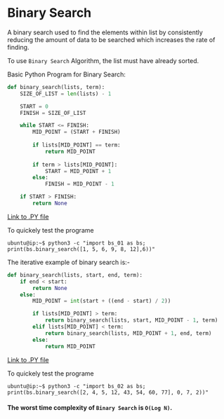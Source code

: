 # Binary Search

A binary search used to find the elements within list by consistently reducing the amount of data to be searched which increases the rate of finding.

To use `Binary Search` Algorithm, the list must have already sorted.

Basic Python Program for Binary Search:
```python
def binary_search(lists, term):
    SIZE_OF_LIST = len(lists) - 1

    START = 0
    FINISH = SIZE_OF_LIST

    while START <= FINISH:
        MID_POINT = (START + FINISH)
        
        if lists[MID_POINT] == term:
            return MID_POINT
        
        if term > lists[MID_POINT]:
            START = MID_POINT + 1
        else:
            FINISH = MID_POINT - 1

    if START > FINISH:
        return None
```

[Link to .PY file](/Chapter-09/bs_01.py)

To quickely test the programe 
```console
ubuntu@ip:~$ python3 -c "import bs_01 as bs; print(bs.binary_search([1, 5, 6, 9, 8, 12],6))"
```


The iterative example of binary search is:-

```python
def binary_search(lists, start, end, term):
    if end < start:
        return None
    else:
        MID_POINT = int(start + ((end - start) / 2))

        if lists[MID_POINT] > term:
            return binary_search(lists, start, MID_POINT - 1, term)
        elif lists[MID_POINT] < term:
            return binary_search(lists, MID_POINT + 1, end, term)
        else:
            return MID_POINT
```

[Link to .PY file](/Chapter-09/bs_02.py)

To quickely test the programe 
```console
ubuntu@ip:~$ python3 -c "import bs_02 as bs; print(bs.binary_search([2, 4, 5, 12, 43, 54, 60, 77], 0, 7, 2))"
```

  #### The worst time complexity of **`Binary Search`** is **`O(Log N)`**.
